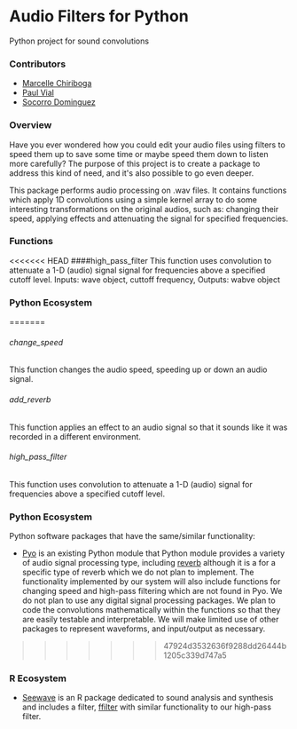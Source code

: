 # Audio Filters for Python

Python project for sound convolutions

### Contributors

- [Marcelle Chiriboga](https://github.com/mchiriboga)
- [Paul Vial](https://github.com/Pall-v)
- [Socorro Dominguez](https://github.com/sedv8808)

### Overview

Have you ever wondered how you could edit your audio files using filters to speed them up to save some time or maybe speed them down to listen more carefully? The purpose of this project is to create a package to address this kind of need, and it's also possible to go even deeper.

This package performs audio processing on .wav files. It contains functions which apply 1D convolutions using a simple kernel array to do some interesting transformations on the original audios, such as: changing their speed, applying effects and attenuating the signal for specified frequencies.

### Functions

<<<<<<< HEAD
####high_pass_filter
This function uses convolution to attenuate a 1-D (audio) signal signal for frequencies above a specified cutoff level. 
Inputs: wave object, cuttoff frequency, 
Outputs: wabve object

### Python Ecosystem
=======
###### change_speed
This function changes the audio speed, speeding up or down an audio signal.

###### add_reverb
This function applies an effect to an audio signal so that it sounds like it was recorded in a different environment.

###### high_pass_filter
This function uses convolution to attenuate a 1-D (audio) signal for frequencies above a specified cutoff level.

### Python Ecosystem
Python software packages that have the same/similar functionality:
- [Pyo](https://github.com/belangeo/pyo) is an existing Python module that Python module provides a variety of audio signal processing type, including [reverb](http://ajaxsoundstudio.com/pyodoc/examples/07-effects/02-schroeder-reverb.html?highlight=reverb) although it is a for a specific type of reverb which we do not plan to implement.  The functionality implemented by our system will also include functions for changing speed and high-pass filtering which are not found in Pyo.  We do not plan to use any digital signal processing packages.  We plan to code the convolutions mathematically within the functions so that they are easily testable and interpretable.  We will make limited use of other packages to represent waveforms, and input/output as necessary.
>>>>>>> 47924d3532636f9288dd26444b1205c339d747a5

### R Ecosystem
- [Seewave](http://rug.mnhn.fr/seewave/) is an R package dedicated to sound analysis and synthesis and includes a filter, [ffilter](http://rug.mnhn.fr/seewave/HTML/MAN/ffilter.html) with similar functionality to our high-pass filter.
